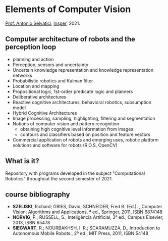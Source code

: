 # Elements of Computer Vision

[Prof. Antonio Selvatici](http://lattes.cnpq.br/0713023280265201), [Insper](https://github.com/Insper), 2021.


## Computer architecture of robots and the perception loop
- planning and action
- Perception, sensors and uncertainty
- Uncertain knowledge representation and knowledge representation networks
- Probabilistic robotics and Kalman filter
- Location and mapping
- Propositional logic, 1st-order predicate logic and planners
- Deliberative architectures
- Reactive cognitive architectures, behavioral robotics, subsumption model
- Hybrid Cognitive Architectures
- Image processing, sampling, highlighting, filtering and segmentation
- Notions of computer vision and pattern recognition
   - obtaining high cognitive level information from images
   - contours and classifiers based on position and feature vectors
- Commercial application of robots and emerging uses, robotic platform solutions and software for robots (R.O.S, OpenCV)


## What is it?
Repository with programs developed in the subject "Computational Robotics" throughout the second semester of 2021.


## course bibliography

- **SZELISKI**, Richard; GRIES, David; SCHNEIDER, Fred B. (Ed.). , Computer Vision: Algorithms and Applications, ª ed., Springer, 2011, ISBN 6874148
- **NORVIG**, P.; RUSSELL, S., Inteligência Artificial, 3ª ed., Campus Elsevier, 2013, ISBN 65478
- **SIEGWART**, R.; NOURBAKHSH, I. R.; SCARAMUZZA, D., Introduction to Autonomous Mobile Robots., 2ª ed., MIT Press, 2011, ISBN 54148
